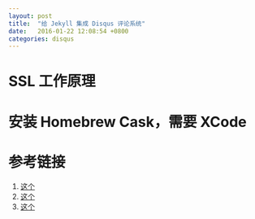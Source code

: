 ```yaml
---
layout: post
title:  "给 Jekyll 集成 Disqus 评论系统"
date:   2016-01-22 12:08:54 +0800
categories: disqus
---
```


# SSL 工作原理

# 安装 Homebrew Cask，需要 XCode


# 参考链接

1. [这个](https://www.benburwell.com/posts/configuring-cloudflare-universal-ssl/)
2. [这个](https://blog.keanulee.com/2014/10/11/setting-up-ssl-on-github-pages.html)
3. [这个](https://konklone.com/post/github-pages-now-sorta-supports-https-so-use-it)
